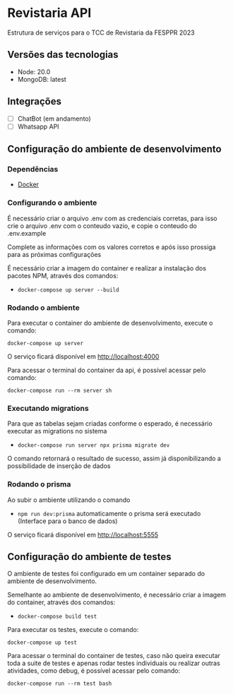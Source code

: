 # Revistaria API

Estrutura de serviços para o TCC de Revistaria da FESPPR 2023

## Versões das tecnologias

- Node: 20.0
- MongoDB: latest

## Integrações

- [ ] ChatBot (em andamento)
- [ ] Whatsapp API

## Configuração do ambiente de desenvolvimento

### Dependências

- [Docker](https://www.docker.com/)

### Configurando o ambiente

É necessário criar o arquivo .env com as credenciais corretas, para isso crie o arquivo .env com o conteudo
vazio, e copie o conteudo do .env.example

Complete as informações com os valores corretos e após isso prossiga para as próximas configurações

É necessário criar a imagem do container e realizar a instalação dos pacotes NPM, através dos comandos:

- `docker-compose up server --build`

### Rodando o ambiente

Para executar o container do ambiente de desenvolvimento, execute o comando:

`docker-compose up server`

O serviço ficará disponível em [http://localhost:4000](http://localhost:4000)

Para acessar o terminal do container da api, é possível acessar pelo comando:

`docker-compose run --rm server sh`

### Executando migrations

Para que as tabelas sejam criadas conforme o esperado, é necessário
executar as migrations no sistema

- `docker-compose run server npx prisma migrate dev`

O comando retornará o resultado de sucesso, assim já disponibilizando a possibilidade de
inserção de dados

### Rodando o prisma

Ao subir o ambiente utilizando o comando

- `npm run dev:prisma`
  automaticamente o prisma será executado (Interface para o banco de dados)

O serviço ficará disponível em [http://localhost:5555](http://localhost:5555)

## Configuração do ambiente de testes

O ambiente de testes foi configurado em um container separado do ambiente de desenvolvimento.

Semelhante ao ambiente de desenvolvimento, é necessário criar a imagem do container, através dos comandos:

- `docker-compose build test`

Para executar os testes, execute o comando:

`docker-compose up test`

Para acessar o terminal do container de testes, caso não queira executar toda a suite de testes e apenas rodar testes individuais ou realizar outras atividades, como debug, é possível acessar pelo comando:

`docker-compose run --rm test bash`
